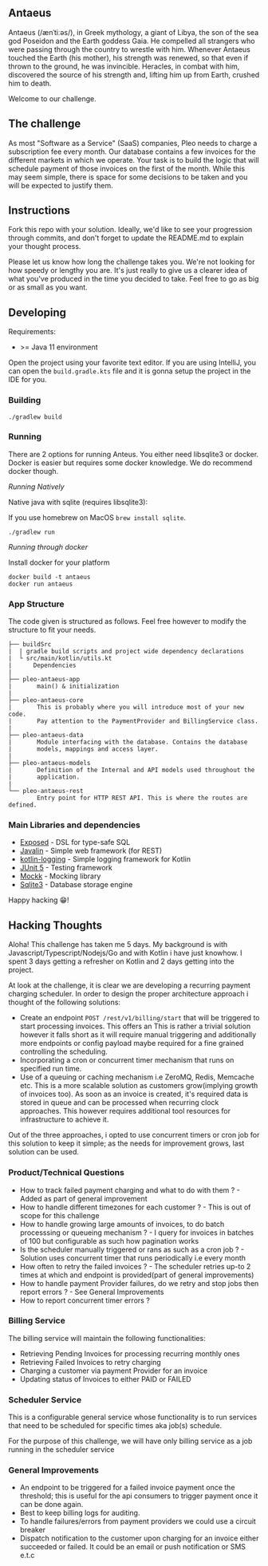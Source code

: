 ## Antaeus

Antaeus (/ænˈtiːəs/), in Greek mythology, a giant of Libya, the son of the sea god Poseidon and the Earth goddess Gaia. He compelled all strangers who were passing through the country to wrestle with him. Whenever Antaeus touched the Earth (his mother), his strength was renewed, so that even if thrown to the ground, he was invincible. Heracles, in combat with him, discovered the source of his strength and, lifting him up from Earth, crushed him to death.

Welcome to our challenge.

## The challenge

As most "Software as a Service" (SaaS) companies, Pleo needs to charge a subscription fee every month. Our database contains a few invoices for the different markets in which we operate. Your task is to build the logic that will schedule payment of those invoices on the first of the month. While this may seem simple, there is space for some decisions to be taken and you will be expected to justify them.

## Instructions

Fork this repo with your solution. Ideally, we'd like to see your progression through commits, and don't forget to update the README.md to explain your thought process.

Please let us know how long the challenge takes you. We're not looking for how speedy or lengthy you are. It's just really to give us a clearer idea of what you've produced in the time you decided to take. Feel free to go as big or as small as you want.

## Developing

Requirements:
- \>= Java 11 environment

Open the project using your favorite text editor. If you are using IntelliJ, you can open the `build.gradle.kts` file and it is gonna setup the project in the IDE for you.

### Building

```
./gradlew build
```

### Running

There are 2 options for running Anteus. You either need libsqlite3 or docker. Docker is easier but requires some docker knowledge. We do recommend docker though.

*Running Natively*

Native java with sqlite (requires libsqlite3):

If you use homebrew on MacOS `brew install sqlite`.

```
./gradlew run
```

*Running through docker*

Install docker for your platform

```
docker build -t antaeus
docker run antaeus
```

### App Structure
The code given is structured as follows. Feel free however to modify the structure to fit your needs.
```
├── buildSrc
|  | gradle build scripts and project wide dependency declarations
|  └ src/main/kotlin/utils.kt 
|      Dependencies
|
├── pleo-antaeus-app
|       main() & initialization
|
├── pleo-antaeus-core
|       This is probably where you will introduce most of your new code.
|       Pay attention to the PaymentProvider and BillingService class.
|
├── pleo-antaeus-data
|       Module interfacing with the database. Contains the database 
|       models, mappings and access layer.
|
├── pleo-antaeus-models
|       Definition of the Internal and API models used throughout the
|       application.
|
└── pleo-antaeus-rest
        Entry point for HTTP REST API. This is where the routes are defined.
```

### Main Libraries and dependencies
* [Exposed](https://github.com/JetBrains/Exposed) - DSL for type-safe SQL
* [Javalin](https://javalin.io/) - Simple web framework (for REST)
* [kotlin-logging](https://github.com/MicroUtils/kotlin-logging) - Simple logging framework for Kotlin
* [JUnit 5](https://junit.org/junit5/) - Testing framework
* [Mockk](https://mockk.io/) - Mocking library
* [Sqlite3](https://sqlite.org/index.html) - Database storage engine

Happy hacking 😁!


## Hacking Thoughts 

Aloha! This challenge has taken me 5 days. My background is with Javascript/Typescript/Nodejs/Go and with Kotlin i have just knowhow. I spent 3 days getting a refresher on Kotlin and 2 days getting into the project.

At look at the challenge, it is clear we are developing a recurring payment charging scheduler. In order to design the proper architecture approach i thought of the following solutions:

- Create an endpoint `POST /rest/v1/billing/start` that will be triggered to start processing invoices. This offers an  This is rather a trivial solution however it falls short as it will require manual triggering and additionally more endpoints or config payload maybe required for a fine grained controlling the scheduling.
- Incorporating a cron or concurrent timer mechanism that runs on specified run time. 
- Use of a queuing or caching mechanism i.e ZeroMQ, Redis, Memcache etc. This is a more scalable solution as customers grow(implying growth of invoices too). As soon as an invoice is created, it's required data is stored in queue and can be processed when recurring clock approaches. This however requires additional tool resources for infrastructure to achieve it.


Out of the three approaches, i opted to use concurrent timers or cron job for this solution to keep it simple; as the needs for improvement grows, last solution can be used.

### Product/Technical Questions

- How to track failed payment charging and what to do with them ?
        - Added as part of general improvement
- How to handle different timezones for each customer ?
        - This is out of scope for this challenge
- How to handle growing large amounts of invoices, to do batch processsing or queueing mechanism ?
        - I query for invoices in batches of 100 but configurable as such how pagination works
- Is the scheduler manually triggered or rans as such as a cron job ?
        - Solution uses concurrent timer that runs periodically i.e every month
- How often to retry the failed invoices ?
        - The scheduler retries up-to 2 times at which and endpoint is provided(part of general improvements)
- How to handle payment Provider failures, do we retry and stop jobs then report errors ?
        - See General Improvements
- How to report concurrent timer errors ?

### Billing Service

The billing service will maintain the following functionalities:
- Retrieving Pending Invoices for processing recurring monthly ones
- Retrieving Failed Invoices to retry charging
- Charging a customer via payment Provider for an invoice
- Updating status of Invoices to either PAID or FAILED


### Scheduler Service

This is a configurable general service whose functionality is to run services that need to be scheduled for specific times aka job(s) schedule.

For the purpose of this challenge, we will have only billing service as a job running in the scheduler service


### General Improvements

- An endpoint to be triggered for a failed invoice payment once the threshold; this is useful for the api consumers to trigger payment once it can be done again.
- Best to keep billing logs for auditing.
- To handle failures/errors from payment providers we could use a circuit breaker
- Dispatch notification to the customer upon charging for an invoice either succeeded or failed. It could be an email or push notification or SMS e.t.c
